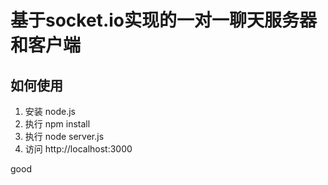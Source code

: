 # 基于socket.io实现的一对一聊天服务器和客户端

## 如何使用
1. 安装 node.js
2. 执行 npm install
3. 执行 node server.js
4. 访问 http://localhost:3000

good
